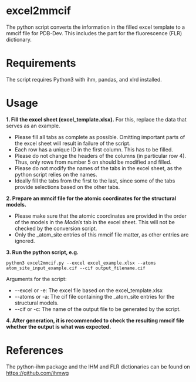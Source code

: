 # excel2mmcif
The python script converts the information in the filled excel template to a mmcif file for PDB-Dev. 
This includes the part for the fluorescence (FLR) dictionary.

# Requirements
The script requires Python3 with ihm, pandas, and xlrd installed.

# Usage

**1. Fill the excel sheet (excel_template.xlsx).** For this, replace the data that serves as an example.
  * Please fill all tabs as complete as possible. Omitting important parts of the excel sheet will result in failure of the script.
  * Each row has a unique ID in the first column. This has to be filled.
  * Please do not change the headers of the columns (in particular row 4). Thus, only rows from number 5 on should be modified and filled.
  * Please do not modify the names of the tabs in the excel sheet, as the python script relies on the names.
  * Ideally fill the tabs from the first to the last, since some of the tabs provide selections based on the other tabs.

**2. Prepare an mmcif file for the atomic coordinates for the structural models.**
  * Please make sure that the atomic coordinates are provided in the order of the models in the *Models* tab in the excel sheet. This will not be checked by the conversion script.
  * Only the _atom_site entries of this mmcif file matter, as other entries are ignored.

**3. Run the python script, e.g.**

`python3 excel2mmcif.py --excel excel_example.xlsx --atoms atom_site_input_example.cif --cif output_filename.cif`

  Arguments for the script:
  * --excel or -e: The excel file based on the excel_template.xlsx
  * --atoms or -a: The cif file containing the _atom_site entries for the structural models.
  * --cif or -c: The name of the output file to be generated by the script.

**4. After generation, it is recommended to check the resulting mmcif file whether the output is what was expected.**

# References
The python-ihm package and the IHM and FLR dictionaries can be found on https://github.com/ihmwg

